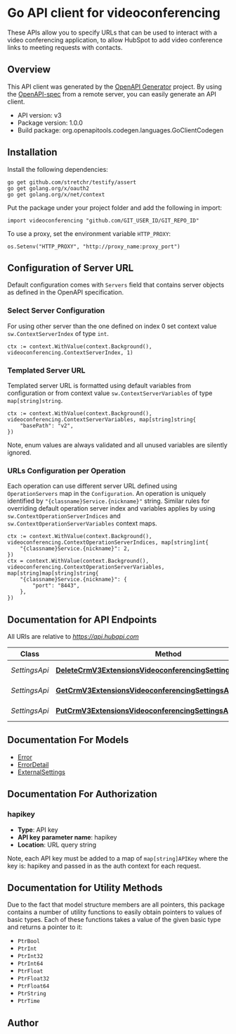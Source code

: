 # Go API client for videoconferencing

These APIs allow you to specify URLs that can be used to interact with a video conferencing application, to allow HubSpot to add video conference links to meeting requests with contacts.

## Overview
This API client was generated by the [OpenAPI Generator](https://openapi-generator.tech) project.  By using the [OpenAPI-spec](https://www.openapis.org/) from a remote server, you can easily generate an API client.

- API version: v3
- Package version: 1.0.0
- Build package: org.openapitools.codegen.languages.GoClientCodegen

## Installation

Install the following dependencies:

```shell
go get github.com/stretchr/testify/assert
go get golang.org/x/oauth2
go get golang.org/x/net/context
```

Put the package under your project folder and add the following in import:

```golang
import videoconferencing "github.com/GIT_USER_ID/GIT_REPO_ID"
```

To use a proxy, set the environment variable `HTTP_PROXY`:

```golang
os.Setenv("HTTP_PROXY", "http://proxy_name:proxy_port")
```

## Configuration of Server URL

Default configuration comes with `Servers` field that contains server objects as defined in the OpenAPI specification.

### Select Server Configuration

For using other server than the one defined on index 0 set context value `sw.ContextServerIndex` of type `int`.

```golang
ctx := context.WithValue(context.Background(), videoconferencing.ContextServerIndex, 1)
```

### Templated Server URL

Templated server URL is formatted using default variables from configuration or from context value `sw.ContextServerVariables` of type `map[string]string`.

```golang
ctx := context.WithValue(context.Background(), videoconferencing.ContextServerVariables, map[string]string{
	"basePath": "v2",
})
```

Note, enum values are always validated and all unused variables are silently ignored.

### URLs Configuration per Operation

Each operation can use different server URL defined using `OperationServers` map in the `Configuration`.
An operation is uniquely identified by `"{classname}Service.{nickname}"` string.
Similar rules for overriding default operation server index and variables applies by using `sw.ContextOperationServerIndices` and `sw.ContextOperationServerVariables` context maps.

```golang
ctx := context.WithValue(context.Background(), videoconferencing.ContextOperationServerIndices, map[string]int{
	"{classname}Service.{nickname}": 2,
})
ctx = context.WithValue(context.Background(), videoconferencing.ContextOperationServerVariables, map[string]map[string]string{
	"{classname}Service.{nickname}": {
		"port": "8443",
	},
})
```

## Documentation for API Endpoints

All URIs are relative to *https://api.hubapi.com*

Class | Method | HTTP request | Description
------------ | ------------- | ------------- | -------------
*SettingsApi* | [**DeleteCrmV3ExtensionsVideoconferencingSettingsAppIdArchive**](docs/SettingsApi.md#deletecrmv3extensionsvideoconferencingsettingsappidarchive) | **Delete** /crm/v3/extensions/videoconferencing/settings/{appId} | Delete settings
*SettingsApi* | [**GetCrmV3ExtensionsVideoconferencingSettingsAppIdGetById**](docs/SettingsApi.md#getcrmv3extensionsvideoconferencingsettingsappidgetbyid) | **Get** /crm/v3/extensions/videoconferencing/settings/{appId} | Get settings
*SettingsApi* | [**PutCrmV3ExtensionsVideoconferencingSettingsAppIdReplace**](docs/SettingsApi.md#putcrmv3extensionsvideoconferencingsettingsappidreplace) | **Put** /crm/v3/extensions/videoconferencing/settings/{appId} | Update settings


## Documentation For Models

 - [Error](docs/Error.md)
 - [ErrorDetail](docs/ErrorDetail.md)
 - [ExternalSettings](docs/ExternalSettings.md)


## Documentation For Authorization



### hapikey

- **Type**: API key
- **API key parameter name**: hapikey
- **Location**: URL query string

Note, each API key must be added to a map of `map[string]APIKey` where the key is: hapikey and passed in as the auth context for each request.


## Documentation for Utility Methods

Due to the fact that model structure members are all pointers, this package contains
a number of utility functions to easily obtain pointers to values of basic types.
Each of these functions takes a value of the given basic type and returns a pointer to it:

* `PtrBool`
* `PtrInt`
* `PtrInt32`
* `PtrInt64`
* `PtrFloat`
* `PtrFloat32`
* `PtrFloat64`
* `PtrString`
* `PtrTime`

## Author



